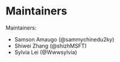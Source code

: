 # Maintainers

Maintainers:
- Samson Amaugo (@sammychinedu2ky)
- Shiwei Zhang (@shizhMSFT)
- Sylvia Lei (@Wwwsylvia)
